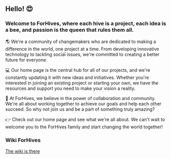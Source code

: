 ## Hello! 😍
### Welcome to ForHives, where each hive is a project, each idea is a bee, and passion is the queen that rules them all.

🌎 We're a community of changemakers who are dedicated to making a difference in the world, one project at a time. From developing innovative technology to tackling social issues, we're committed to creating a better future for everyone.

💻 Our home page is the central hub for all of our projects, and we're constantly updating it with new ideas and initiatives. Whether you're interested in joining an existing project or starting your own, we have the resources and support you need to make your vision a reality.

🐝 At ForHives, we believe in the power of collaboration and community. We're all about working together to achieve our goals and help each other succeed. So why not join us and be a part of something truly amazing?

👉 Check out our home page and see what we're all about. We can't wait to welcome you to the ForHives family and start changing the world together!

### Wiki ForHives
[The wiki is there](https://github.com/For-Hives/Obsidian-Wiki-ForHives)
